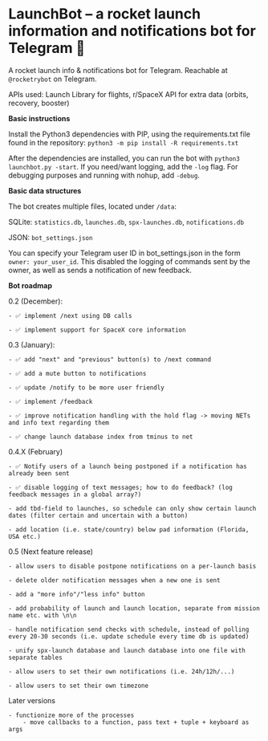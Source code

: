 # LaunchBot – a rocket launch information and notifications bot for Telegram 🚀
A rocket launch info & notifications bot for Telegram. Reachable at `@rocketrybot` on Telegram.

APIs used: Launch Library for flights, r/SpaceX API for extra data (orbits, recovery, booster)

**Basic instructions**

Install the Python3 dependencies with PIP, using the requirements.txt file found in the repository: `python3 -m pip install -R requirements.txt`

After the dependencies are installed, you can run the bot with `python3 launchbot.py -start`. If you need/want logging, add the `-log` flag. For debugging purposes and running with nohup, add `-debug`.


**Basic data structures**

The bot creates multiple files, located under `/data`:

SQLite: `statistics.db`, `launches.db`, `spx-launches.db`, `notifications.db`

JSON: `bot_settings.json`

You can specify your Telegram user ID in bot_settings.json in the form `owner: your_user_id`. This disabled the logging of commands sent by the owner, as well as sends a notification of new feedback.

**Bot roadmap**

0.2 (December):

	- ✅ implement /next using DB calls
	
	- ✅ implement support for SpaceX core information

0.3 (January):
	
	- ✅ add "next" and "previous" button(s) to /next command
	
	- ✅ add a mute button to notifications
	
	- ✅ update /notify to be more user friendly
	
	- ✅ implement /feedback
	
	- ✅ improve notification handling with the hold flag -> moving NETs and info text regarding them
	
	- ✅ change launch database index from tminus to net

0.4.X (February)

	- ✅ Notify users of a launch being postponed if a notification has already been sent
	
	- ✅ disable logging of text messages; how to do feedback? (log feedback messages in a global array?)
	
	- add tbd-field to launches, so schedule can only show certain launch dates (filter certain and uncertain with a button)
	
	- add location (i.e. state/country) below pad information (Florida, USA etc.)

0.5 (Next feature release)
	
	- allow users to disable postpone notifications on a per-launch basis
	
	- delete older notification messages when a new one is sent
	
	- add a "more info"/"less info" button
	
	- add probability of launch and launch location, separate from mission name etc. with \n\n
	
	- handle notification send checks with schedule, instead of polling every 20-30 seconds (i.e. update schedule every time db is updated)
	
	- unify spx-launch database and launch database into one file with separate tables
	
	- allow users to set their own notifications (i.e. 24h/12h/...)
	
	- allow users to set their own timezone

Later versions
	
	- functionize more of the processes
		- move callbacks to a function, pass text + tuple + keyboard as args
